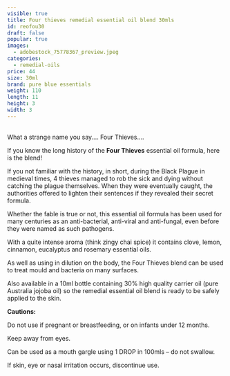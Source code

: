 ```yaml
---
visible: true
title: Four thieves remedial essential oil blend 30mls
id: reofou30
draft: false
popular: true
images:
  - adobestock_75778367_preview.jpeg
categories:
  - remedial-oils
price: 44
size: 30ml
brand: pure blue essentials
weight: 110
length: 11
height: 3
width: 3
---
```

\
What a strange name you say....  Four Thieves....

If you know the long history of the **Four Thieves** essential oil formula, here is the blend!

If you not familiar with the history, in short, during the Black Plague in medieval times, 4 thieves managed to rob the sick and dying without catching the plague themselves. When they were eventually caught, the authorities offered to lighten their sentences if they revealed their secret formula.

Whether the fable is true or not, this essential oil formula has been used for many centuries as an anti-bacterial, anti-viral and anti-fungal, even before they were named as such pathogens.

With a quite intense aroma (think zingy chai spice) it contains clove, lemon, cinnamon, eucalyptus and rosemary essential oils.

As well as using in dilution on the body, the Four Thieves blend can be used to treat mould and bacteria on many surfaces.

Also available in a 10ml bottle containing 30% high quality carrier oil (pure Australia jojoba oil) so the remedial essential oil blend is ready to be safely applied to the skin.



**Cautions:**

Do not use if pregnant or breastfeeding, or on infants under 12 months.

Keep away from eyes.

Can be used as a mouth gargle using 1 DROP in 100mls – do not swallow.

If skin, eye or nasal irritation occurs, discontinue use.